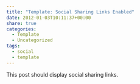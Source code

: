 ```yaml
---
title: "Template: Social Sharing Links Enabled"
date: 2012-01-03T10:11:37+00:00
share: true
categories:
  - Template
  - Uncategorized
tags:
  - social
  - template
---
```

This post should display social sharing links.